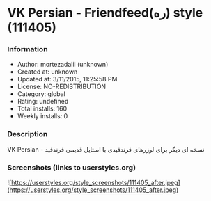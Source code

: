 # VK Persian - Friendfeed(ره) style (111405)

### Information
- Author: mortezadalil (unknown)
- Created at: unknown
- Updated at: 3/11/2015, 11:25:58 PM
- License: NO-REDISTRIBUTION
- Category: global
- Rating: undefined
- Total installs: 160
- Weekly installs: 0


### Description
VK Persian -  نسخه ای دیگر برای لوزرهای فرندفیدی با استایل قدیمی فرندفید


### Screenshots (links to userstyles.org)
![https://userstyles.org/style_screenshots/111405_after.jpeg](https://userstyles.org/style_screenshots/111405_after.jpeg)


